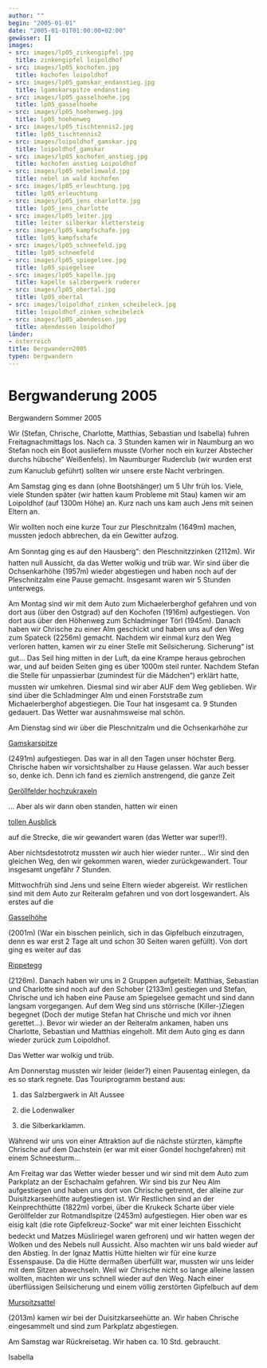 ```yaml
---
author: ""
begin: "2005-01-01"
date: "2005-01-01T01:00:00+02:00"
gewässer: []
images:
- src: images/lp05_zinkengipfel.jpg
  title: zinkengipfel loipoldhof
- src: images/lp05_kochofen.jpg
  title: kochofen loipoldhof
- src: images/lp05_gamskar_endanstieg.jpg
  title: lgamskarspitze endanstieg
- src: images/lp05_gasselhoehe.jpg
  title: lp05_gasselhoehe
- src: images/lp05_hoehenweg.jpg
  title: lp05_hoehenweg
- src: images/lp05_tischtennis2.jpg
  title: lp05_tischtennis2
- src: images/loipoldhof_gamskar.jpg
  title: loipoldhof_gamskar
- src: images/lp05_kochofen_anstieg.jpg
  title: kochofen anstieg Loipoldhof
- src: images/lp05_nebelimwald.jpg
  title: nebel im wald kochofen
- src: images/lp05_erleuchtung.jpg
  title: lp05_erleuchtung
- src: images/lp05_jens_charlotte.jpg
  title: lp05_jens_charlotte
- src: images/lp05_leiter.jpg
  title: leiter silberkar klettersteig
- src: images/lp05_kampfschafe.jpg
  title: lp05_kampfschafe
- src: images/lp05_schneefeld.jpg
  title: lp05_schneefeld
- src: images/lp05_spiegelsee.jpg
  title: lp05_spiegelsee
- src: images/lp05_kapelle.jpg
  title: kapelle salzbergwerk ruderer
- src: images/lp05_obertal.jpg
  title: lp05_obertal
- src: images/loipoldhof_zinken_scheibeleck.jpg
  title: loipoldhof_zinken_scheibeleck
- src: images/lp05_abendessen.jpg
  title: abendessen loipoldhof
länder: 
- österreich
title: Bergwandern2005
typen: bergwandern
---
```



# Bergwanderung 2005


Bergwandern Sommer 2005

Wir (Stefan, Chrische, Charlotte, Matthias, Sebastian und Isabella) fuhren Freitagnachmittags los. Nach ca. 3 Stunden kamen wir in Naumburg an wo Stefan noch ein Boot ausliefern musste (Vorher noch ein kurzer Abstecher durchs hübsche“ Weißenfels). Im Naumburger Ruderclub (wir wurden erst zum Kanuclub geführt) sollten wir unsere erste Nacht verbringen.

Am Samstag ging es dann (ohne Bootshänger) um 5 Uhr früh los. Viele, viele Stunden später (wir hatten kaum Probleme mit Stau) kamen wir am Loipoldhof (auf 1300m Höhe) an. Kurz nach uns kam auch Jens mit seinen Eltern an.

Wir wollten noch eine kurze Tour zur Pleschnitzalm (1649m) machen, mussten jedoch abbrechen, da ein Gewitter aufzog.

Am Sonntag ging es auf den Hausberg“: den Pleschnitzzinken (2112m). Wir hatten null Aussicht, da das Wetter wolkig und trüb war. Wir sind über die Ochsenkarhöhe (1957m) wieder abgestiegen und haben noch auf der Pleschnitzalm eine Pause gemacht. Insgesamt waren wir 5 Stunden unterwegs.

Am Montag sind wir mit dem Auto zum Michaelerberghof gefahren und von dort aus (über den Ostgrad) auf den Kochofen (1916m) aufgestiegen. Von dort aus über den Höhenweg zum Schladminger Törl (1945m). Danach haben wir Chrische zu einer Alm geschickt und haben uns auf den Weg zum Spateck (2256m) gemacht. Nachdem wir einmal kurz den Weg verloren hatten, kamen wir zu einer Stelle mit Seilsicherung. Sicherung“ ist gut… Das Seil hing mitten in der Luft, da eine Krampe heraus gebrochen war, und auf beiden Seiten ging es über 1000m steil runter. Nachdem Stefan die Stelle für unpassierbar (zumindest für die Mädchen“) erklärt hatte, mussten wir umkehren. Diesmal sind wir aber AUF dem Weg geblieben. Wir sind über die Schladminger Alm und einen Forststraße zum Michaelerberghof abgestiegen. Die Tour hat insgesamt ca. 9 Stunden gedauert. Das Wetter war ausnahmsweise mal schön.

Am Dienstag sind wir über die Pleschnitzalm und die Ochsenkarhöhe zur

[Gamskarspitze](/berichte/2005/lp05_gamskar1)

(2491m) aufgestiegen. Das war in all den Tagen unser höchster Berg. Chrische haben wir vorsichtshalber zu Hause gelassen. War auch besser so, denke ich. Denn ich fand es ziemlich anstrengend, die ganze Zeit

[Geröllfelder hochzukraxeln](/berichte/2005/lp05_gamskar2)

… Aber als wir dann oben standen, hatten wir einen

[tollen Ausblick](/berichte/2005/lp05_gamskar3)

auf die Strecke, die wir gewandert waren (das Wetter war super!!).

Aber nichtsdestotrotz mussten wir auch hier wieder runter… Wir sind den gleichen Weg, den wir gekommen waren, wieder zurückgewandert. Tour insgesamt ungefähr 7 Stunden.

Mittwochfrüh sind Jens und seine Eltern wieder abgereist. Wir restlichen sind mit dem Auto zur Reiteralm gefahren und von dort losgewandert. Als erstes auf die

[Gasselhöhe](/berichte/2005/lp05_gasselhohe)

(2001m) (War ein bisschen peinlich, sich in das Gipfelbuch einzutragen, denn es war erst 2 Tage alt und schon 30 Seiten waren gefüllt). Von dort ging es weiter auf das

[Rippetegg](/berichte/2005/lp05_rippeteg)

(2126m). Danach haben wir uns in 2 Gruppen aufgeteilt: Matthias, Sebastian und Charlotte sind noch auf den Schober (2133m) gestiegen und Stefan, Chrische und ich haben eine Pause am Spiegelsee gemacht und sind dann langsam vorgegangen. Auf dem Weg sind uns störrische (Killer-)Ziegen begegnet (Doch der mutige Stefan hat Chrische und mich vor ihnen gerettet…). Bevor wir wieder an der Reiteralm ankamen, haben uns Charlotte, Sebastian und Matthias eingeholt. Mit dem Auto ging es dann wieder zurück zum Loipoldhof.

Das Wetter war wolkig und trüb.

Am Donnerstag mussten wir leider (leider?) einen Pausentag einlegen, da es so stark regnete. Das Touriprogramm bestand aus:

1. das Salzbergwerk in Alt Aussee

2. die Lodenwalker

3. die Silberkarklamm.

Während wir uns von einer Attraktion auf die nächste stürzten, kämpfte Chrische auf dem Dachstein (er war mit einer Gondel hochgefahren) mit einem Schneesturm…

Am Freitag war das Wetter wieder besser und wir sind mit dem Auto zum Parkplatz an der Eschachalm gefahren. Wir sind bis zur Neu Alm aufgestiegen und haben uns dort von Chrische getrennt, der alleine zur Duisitzkarseehütte aufgestiegen ist. Wir Restlichen sind an der Keinprechthütte (1822m) vorbei, über die Krukeck Scharte über viele Geröllfelder zur Rotmandlspitze (2453m) aufgestiegen. Hier oben war es eisig kalt (die rote Gipfelkreuz-Socke“ war mit einer leichten Eisschicht bedeckt und Matzes Müsliriegel waren gefroren) und wir hatten wegen der Wolken und des Nebels null Aussicht. Also machten wir uns bald wieder auf den Abstieg. In der Ignaz Mattis Hütte hielten wir für eine kurze Essenspause. Da die Hütte dermaßen überfüllt war, mussten wir uns leider mit dem Sitzen abwechseln. Weil wir Chrische nicht so lange alleine lassen wollten, machten wir uns schnell wieder auf den Weg. Nach einer überflüssigen Seilsicherung und einem völlig zerstörten Gipfelbuch auf dem

[Murspitzsattel](/berichte/2005/lp05_obertal)

(2013m) kamen wir bei der Duisitzkarseehütte an. Wir haben Chrische eingesammelt und sind zum Parkplatz abgestiegen.

Am Samstag war Rückreisetag. Wir haben ca. 10 Std. gebraucht.

Isabella
